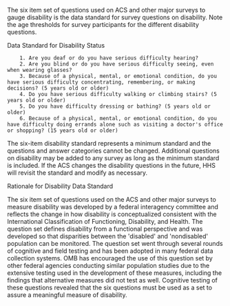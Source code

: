 The six item set of questions used on ACS and other major surveys to gauge disability is the data standard for survey questions on disability. Note the age thresholds for survey participants for the different disability questions.
        
Data Standard for Disability Status
        
        1. Are you deaf or do you have serious difficulty hearing?
        2. Are you blind or do you have serious difficulty seeing, even when wearing glasses? 
        3. Because of a physical, mental, or emotional condition, do you have serious difficulty concentrating, remembering, or making decisions? (5 years old or older)
        4. Do you have serious difficulty walking or climbing stairs? (5 years old or older)
        5. Do you have difficulty dressing or bathing? (5 years old or older)
        6. Because of a physical, mental, or emotional condition, do you have difficulty doing errands alone such as visiting a doctor's office or shopping? (15 years old or older)
        
The six-item disability standard represents a minimum standard and the questions and answer categories cannot be changed. Additional questions on disability may be added to any survey as long as the minimum standard is included. If the ACS changes the disability questions in the future, HHS will revisit the standard and modify as necessary.
        
Rationale for Disability Data Standard
        
The six item set of questions used on the ACS and other major surveys to measure disability was developed by a federal interagency committee and reflects the change in how disability is conceptualized consistent with the International Classification of Functioning, Disability, and Health. The question set defines disability from a functional perspective and was developed so that disparities between the 'disabled' and 'nondisabled' population can be monitored. The question set went through several rounds of cognitive and field testing and has been adopted in many federal data collection systems. OMB has encouraged the use of this question set by other federal agencies conducting similar population studies due to the extensive testing used in the development of these measures, including the findings that alternative measures did not test as well. Cognitive testing of these questions revealed that the six questions must be used as a set to assure a meaningful measure of disability.